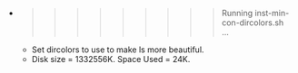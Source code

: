 * >>>>>>>>> Running inst-min-con-dircolors.sh ...
  * Set dircolors to use  to make ls more beautiful.
  * Disk size = 1332556K. Space Used = 24K.
